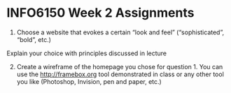 # INFO6150 Week 2 Assignments

1. Choose a website that evokes a certain “look and feel” (“sophisticated”, “bold”, etc.)

Explain your choice with principles discussed in lecture


2. Create a wireframe of the homepage you chose for question 1. You can use the http://framebox.org tool demonstrated in class or any other tool you like (Photoshop, Invision, pen and paper, etc.)
